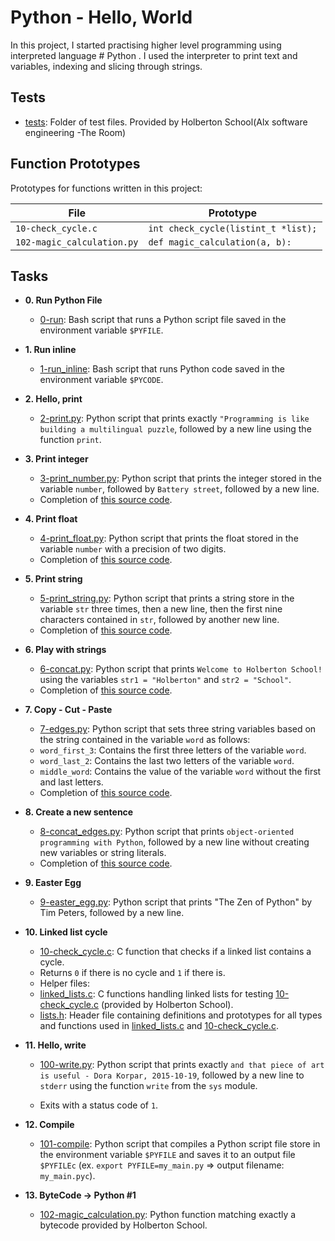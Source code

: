 # Python - Hello, World

In this project, I started practising higher level programming using interpreted language # Python . I used the interpreter to print text and variables, indexing and slicing through strings.
## Tests

* [tests](./tests): Folder of test files. Provided by Holberton School(Alx software engineering -The Room)

## Function Prototypes

Prototypes for functions written in this project:
	       		 
| File                       | Prototype                             |
| -------------------------- | ------------------------------------- |
| `10-check_cycle.c`         | `int check_cycle(listint_t *list);`   |
| `102-magic_calculation.py` | `def magic_calculation(a, b):`        |

## Tasks

* **0. Run Python File**
  * [0-run](./0-run): Bash script that runs a Python script file saved
    in the environment variable `$PYFILE`.

* **1. Run inline**
  * [1-run_inline](./1-run_inline): Bash script that runs Python code saved in the
        environment variable `$PYCODE`.

* **2. Hello, print**
  * [2-print.py](./2-print.py): Python script that prints exactly `"Programming is
	    like building a multilingual puzzle`, followed by a new line using the function `print`.

* **3. Print integer**
  * [3-print_number.py](./3-print_number.py): Python script that prints the integer stored
	        in the variable `number`, followed by `Battery street`, followed by a new line.
  * Completion of [this source code](https://github.com/holbertonschool/0x00.py/blob/master/3-print_number.py).

* **4. Print float**
  * [4-print_float.py](./4-print_float.py): Python script that prints the float stored
		      in the variable `number` with a precision of two digits.
  * Completion of [this source code](https://github.com/holbertonschool/0x00.py/blob/master/4-print_float.py).

* **5. Print string**
  * [5-print_string.py](./5-print_string.py): Python script that prints a string store   in the variable `str` three times, then a new line, then the first nine characters
			      contained in `str`, followed by another new line.
  * Completion of [this source code](https://github.com/holbertonschool/0x00.py/blob/master/5-print_string.py).

* **6. Play with strings**
  * [6-concat.py](./6-concat.py): Python script that prints `Welcome to Holberton
School!` using the variables `str1 = "Holberton"` and `str2 = "School"`.
  * Completion of [this source code](https://github.com/holbertonschool/0x00.py/blob/master/6-concat.py).
* **7. Copy - Cut - Paste**
  * [7-edges.py](./7-edges.py): Python script that sets three string variables based
on the string contained in the variable `word` as follows:
  * `word_first_3`: Contains the first three letters of the variable `word`.
  * `word_last_2`: Contains the last two letters of the variable `word`.
  * `middle_word`: Contains the value of the variable `word` without the first and last letters.
  * Completion of [this source code](https://github.com/holbertonschool/0x00.py/blob/master/7-edges.py).
* **8. Create a new sentence**
  * [8-concat_edges.py](./8-concat_edges.py): Python script that prints `object-oriented programming with Python`, followed by a new line without creating new variables or
 string literals.
  * Completion of [this source code](https://github.com/holbertonschool/0x00.py/blob/master/8-concat_edges.py).
* **9. Easter Egg**
  * [9-easter_egg.py](./9-easter_egg.py): Python script that prints "The Zen of Python" by Tim Peters, followed by a new line.
* **10. Linked list cycle**
  * [10-check_cycle.c](./10-check_cycle.c): C function that checks if a linked list
contains a cycle.
  * Returns `0` if there is no cycle and `1` if there is.
  * Helper files:
  * [linked_lists.c](./linked_lists.c): C functions handling linked lists for testing
    [10-check_cycle.c](./10-check_cycle.c) (provided by Holberton School).
  * [lists.h](./lists.h): Header file containing definitions and prototypes for
all types and functions used in [linked_lists.c](./linked_lists.c) and [10-check_cycle.c](./10-check_cycle.c).
										
* **11. Hello, write**
										 
  * [100-write.py](./100-write.py): Python script that prints exactly `and that piece of art is useful - Dora Korpar, 2015-10-19`, followed by a new line to `stderr` using the function `write` from the `sys` module.
										
  * Exits with a status code of `1`.

								
* **12. Compile**
										   
  * [101-compile](./101-compile): Python script that compiles a Python script file store in the environment variable `$PYFILE` and saves it to an output file `$PYFILEc` (ex. `export PYFILE=my_main.py` => output filename: `my_main.pyc`).

										
* **13. ByteCode -> Python #1**
  * [102-magic_calculation.py](./103-magic_calculation.py): Python function matching exactly a bytecode provided by Holberton School.